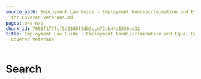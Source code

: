 ```yaml
---
source_path: Employment Law Guide - Employment Nondiscrimination and Equal Opportunity
  for Covered Veterans.md
pages: n/a-n/a
chunk_id: 7000f177fcf5d23d6f2db3cce72db44d1536ad32
title: Employment Law Guide - Employment Nondiscrimination and Equal Opportunity for
  Covered Veterans
---
```

# Search
